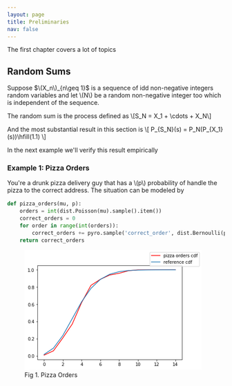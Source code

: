 ```yaml
---
layout: page
title: Preliminaries
nav: false
---
```

<link rel="stylesheet" href="/assets/css/main.css"/>

The first chapter covers a lot of topics

## Random Sums
Suppose $\(X_n\)_{n\geq 1}$ is a sequence of idd non-negative integers random variables and let \\(N\\) be a random non-negative integer too which is independent of the sequence. 

The random sum is the process defined as 
\\[S_N = X_1 + \cdots + X_N\\]

And the most substantial result in this section is
\\[
P_{S_N}(s) = P_N(P_{X_1}(s))\hfill(1.1)
\\]

In the next example we'll verify this result empirically

### Example 1: Pizza Orders

You're a drunk pizza delivery guy that has a \\(p\\) probability of handle the pizza to the correct address. The situation can be modeled by 

```python
def pizza_orders(mu, p):
    orders = int(dist.Poisson(mu).sample().item())
    correct_orders = 0
    for order in range(int(orders)):
        correct_orders += pyro.sample('correct_order', dist.Bernoulli(p))
    return correct_orders
```

<figure>  
   <img src="img/pizza_orders.png"/>
   <figcaption>Fig 1. Pizza Orders</figcaption>
</figure>

